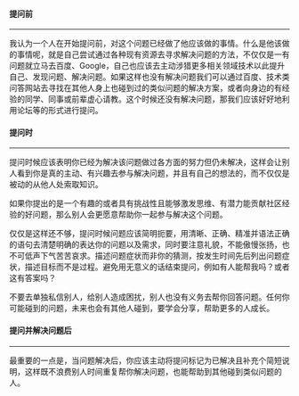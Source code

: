 #### 提问前
---
我认为一个人在开始提问前，对这个问题已经做了他应该做的事情。什么是他该做的事情呢，就是自己尝试通过各种现有资源去寻求解决问题的方法，不仅仅是一有问题就立马去百度、Google，自己也应该去主动涉猎更多相关领域技术以此提升自己、发现问题、解决问题。如果这样也没有解决问题我们可以通过百度、技术类问答网站去寻找在其他人身上也碰到过的类似问题的解决方案，或者向身边的有经验的同学、同事或前辈虚心请教。这个时候还没有解决问题，那我们应该好好地利用论坛等的形式进行提问。

#### 提问时
---

提问时候应该表明你已经为解决该问题做过各方面的努力但仍未解决，这样会让别人看到你是真的主动、有兴趣去参与解决问题，并且有自己的想法的，而不仅仅是被动的从他人处索取知识。

如果你提出的是一个有趣的或者具有挑战性且能够激发思维、有潜力能贡献社区经验的好问题，那么别人会更愿意帮助你一起参与解决这个问题。

仅仅是这样还不够，提问时候问题应该简明扼要，用清晰、正确、精准并语法正确的语句去清楚明确的表达你的问题以及需求，同时要注意礼貌，不能傲慢张扬，也不可低声下气苦苦哀求。描述问题症状而非你的猜测，按发生时间先后列出问题症状，描述目标而不是过程。避免用无意义的话结束提问，例如有人能帮我吗？或者这有答案吗？

不要去单独私信别人，给别人造成困扰，别人也没有义务去帮你回答问题。任何你可能碰到的问题，未来也会有其他人碰到，要学会分享，帮助更多的人成长。

#### 提问并解决问题后
---

最重要的一点是，当问题解决后，你应该主动将提问标记为已解决且补充个简短说明，这样既不浪费别人时间重复帮你解决问题，也能帮助到其他碰到类似问题的人。